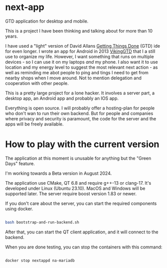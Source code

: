 # next-app
GTD application for desktop and mobile.

This is a project I have been thinking and talking about for more than 10 years.

I have used a "light" version of David Allans [Getting Things Done](https://gettingthingsdone.com) (GTD) 
ide for even longer. I wrote an app for Android in 2013 [VikingGTD](https://github.com/jgaa/VikingGTD)
that I a still use to organize my life. However, I want something that runs on multiple 
devices - so I can use it on my laptops *and* my phone. I also want it to use location 
and my energy level to suggest the most relevant next action - as well as reminding me abot people to 
ping and tings I need to get from nearby shops when I move around. 
Not to mention delegation and cooperation with other people.

This is a pretty large project for a lone hacker. It involves a server part, a desktop app, an Android app
and probably an IOS app.

Everything is open source. I will probably offer a hosting-plan for people who don't wan to run
their own backend. But for people and companies where privacy and security is paramount,
the code for the server and the apps will be freely available.

# How to play with the current version

The application at this moment is unusable for anything but the "Green Days" feature.

I'm working towards a Beta version in August 2024.

The application use CMake, QT 6.8 and require g++-13 or clang-17. It's developed under
Linux (Ubuntu 23.10). MacOS and Windows will be supported later. The server require boost version 1.83 or newer.

If you don't care about the server, you can start the required components using docker.

```sh

bash bootstrap-and-run-backend.sh

```

After that, you can start the QT client application, and it will connect to the backend.

When you are done testing, you can stop the containers with this command:

```sh

docker stop nextappd na-mariadb

```

